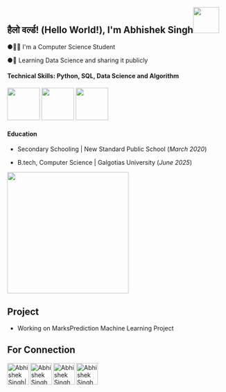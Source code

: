 <h2>हैलो वर्ल्ड! (Hello World!), I'm Abhishek Singh<img src="https://media1.giphy.com/media/v1.Y2lkPTc5MGI3NjExNDhkN3Rpa2c3cjliZ3AxZWszZ2pnMTUwZXQ3a3ZibDJyMzhkOW15cyZlcD12MV9pbnRlcm5hbF9naWZfYnlfaWQmY3Q9Zw/HzPtbOKyBoBFsK4hyc/giphy.gif" width="60"></h2>

●👨‍💻 I'm a Computer Science Student

●💪 Learning Data Science and sharing it publicly

#### Technical Skills: Python, SQL, Data Science and Algorithm
<img src="https://media3.giphy.com/media/v1.Y2lkPTc5MGI3NjExbGtnY3ptZHZnZTNwbjk5YnBlZXRuaXlkZmg3N2tsaHF3aGh0Y3VzMyZlcD12MV9pbnRlcm5hbF9naWZfYnlfaWQmY3Q9Zw/coxQHKASG60HrHtvkt/giphy.gif" width="75"> <img src="https://media4.giphy.com/media/v1.Y2lkPTc5MGI3NjExbGVrZ3ZoeWQ0bm9tajk1b3gyano2aGozNjgwMGprdnhpYmM3NGZpbCZlcD12MV9pbnRlcm5hbF9naWZfYnlfaWQmY3Q9Zw/vISmwpBJUNYzukTnVx/giphy.gif" width="75"> <img src="https://media2.giphy.com/media/v1.Y2lkPTc5MGI3NjExYXVhNWhtazlhOG9pNDRiZHA0azJybzBmMjY2cWoxN3lpendqb2dleiZlcD12MV9naWZzX3NlYXJjaCZjdD1n/7c8QeB0VMddFOuu4iR/200.webp" width="75">


#### Education
- Secondary Schooling | New Standard Public School (_March 2020_)
  
- B.tech, Computer Science | Galgotias University (_June 2025_)

<img src="https://media3.giphy.com/media/Y4ak9Ki2GZCbJxAnJD/giphy.gif?cid=ecf05e47wbo73w75rv0kb0eda5y93yvys86uiz9dleifkpoo&ep=v1_gifs_related&rid=giphy.gif&ct=g" width="280">

## Project
- Working on MarksPrediction Machine Learning Project

## For Connection

[<img align="left" alt="Abhishek Singh| LinkedIn" width="50px" src="https://img.icons8.com/color/48/000000/linkedin.png" />][linkedin]
[<img align="left" alt="Abhishek Singh | Twitter" width="50px" src="https://img.icons8.com/fluent/48/000000/twitter.png" />][Twitter]
[<img align="left" alt="Abhishek Singh | Gmail" width="50px" src="https://img.icons8.com/fluent/48/000000/gmail.png" />][Gmail]
[<img align="left" alt="Abhishek Singh | GitHub" width="50px" src="https://cdn.pixabay.com/photo/2022/01/30/13/33/github-6980894_1280.png" />][GitHub]


[linkedin]: https://www.linkedin.com/in/abhishek8ingh
[Gmail]: https://mail.google.com/mail/u/0/?view=cm&fs=1&to=abhisheksinghmailid@gmail.com&su=SUBJECT&body=BODY&tf=1

[Twitter]: https://twitter.com/Abhishek8ingh
[GitHub]: https://github.com/Abhishek8ingh

